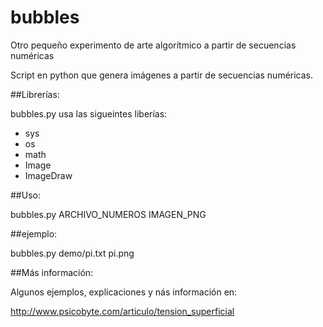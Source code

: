bubbles
=======

Otro pequeño experimento de arte algorítmico a partir de secuencias numéricas

Script en python que genera imágenes a partir de secuencias numéricas.

##Librerías:

bubbles.py usa las sigueintes liberías:

* sys
* os
* math
* Image
* ImageDraw

##Uso:

bubbles.py ARCHIVO\_NUMEROS IMAGEN\_PNG

##ejemplo:

bubbles.py demo/pi.txt pi.png

##Más información:

Algunos ejemplos, explicaciones y nás información en:

http://www.psicobyte.com/articulo/tension_superficial


